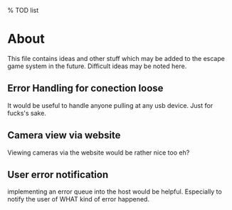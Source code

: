 % TOD list

# About

This file contains ideas and other stuff which may be added to the escape game
system in the future. Difficult ideas may be noted here. 

## Error Handling for conection loose

It would be useful to handle anyone pulling at any usb device. Just for fucks's
sake.

## Camera view via website

Viewing cameras via the website would be rather nice too eh?

## User error notification

implementing an error queue into the host would be helpful. Especially to notify
the user of WHAT kind of error happened.
